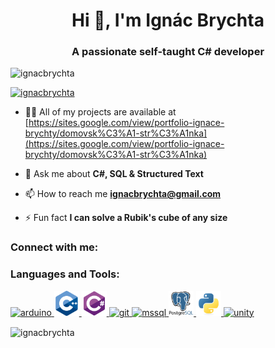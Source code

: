 <h1 align="center">Hi 👋, I'm Ignác Brychta</h1>
<h3 align="center">A passionate self-taught C# developer</h3>

<p align="left"> <img src="https://komarev.com/ghpvc/?username=ignacbrychta&label=Profile%20views&color=0e75b6&style=flat" alt="ignacbrychta" /> </p>

<p align="left"> <a href="https://github.com/ryo-ma/github-profile-trophy"><img src="https://github-profile-trophy.vercel.app/?username=ignacbrychta" alt="ignacbrychta" /></a> </p>

- 👨‍💻 All of my projects are available at [https://sites.google.com/view/portfolio-ignace-brychty/domovsk%C3%A1-str%C3%A1nka](https://sites.google.com/view/portfolio-ignace-brychty/domovsk%C3%A1-str%C3%A1nka)

- 💬 Ask me about **C#, SQL & Structured Text**

- 📫 How to reach me **ignacbrychta@gmail.com**

- ⚡ Fun fact **I can solve a Rubik's cube of any size**

<h3 align="left">Connect with me:</h3>
<p align="left">
</p>

<h3 align="left">Languages and Tools:</h3>
<p align="left"> <a href="https://www.arduino.cc/" target="_blank" rel="noreferrer"> <img src="https://cdn.worldvectorlogo.com/logos/arduino-1.svg" alt="arduino" width="40" height="40"/> </a> <a href="https://www.w3schools.com/cpp/" target="_blank" rel="noreferrer"> <img src="https://raw.githubusercontent.com/devicons/devicon/master/icons/cplusplus/cplusplus-original.svg" alt="cplusplus" width="40" height="40"/> </a> <a href="https://www.w3schools.com/cs/" target="_blank" rel="noreferrer"> <img src="https://raw.githubusercontent.com/devicons/devicon/master/icons/csharp/csharp-original.svg" alt="csharp" width="40" height="40"/> </a> <a href="https://git-scm.com/" target="_blank" rel="noreferrer"> <img src="https://www.vectorlogo.zone/logos/git-scm/git-scm-icon.svg" alt="git" width="40" height="40"/> </a> <a href="https://www.microsoft.com/en-us/sql-server" target="_blank" rel="noreferrer"> <img src="https://www.svgrepo.com/show/303229/microsoft-sql-server-logo.svg" alt="mssql" width="40" height="40"/> </a> <a href="https://www.postgresql.org" target="_blank" rel="noreferrer"> <img src="https://raw.githubusercontent.com/devicons/devicon/master/icons/postgresql/postgresql-original-wordmark.svg" alt="postgresql" width="40" height="40"/> </a> <a href="https://www.python.org" target="_blank" rel="noreferrer"> <img src="https://raw.githubusercontent.com/devicons/devicon/master/icons/python/python-original.svg" alt="python" width="40" height="40"/> </a> <a href="https://unity.com/" target="_blank" rel="noreferrer"> <img src="https://www.vectorlogo.zone/logos/unity3d/unity3d-icon.svg" alt="unity" width="40" height="40"/> </a> </p>

<p><img align="center" src="https://github-readme-stats.vercel.app/api/top-langs?username=ignacbrychta&show_icons=true&locale=en&layout=compact" alt="ignacbrychta" /></p>
